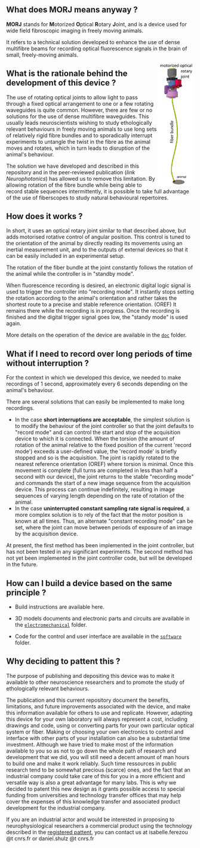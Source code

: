 ## What does MORJ means anyway ?     

**MORJ** stands for **M**otorized **O**ptical **R**otary **J**oint, and is a device used for wide field fibroscopic imaging in freely moving animals.

It refers to a technical solution developed to enhance the use of dense multifibre beams for recording optical fluorescence signals in the brain of small, freely-moving animals. 

<div style="clear: both;">
 <img src="README.assets/shema_vue_large_labels.png" alt="MORJ" style="width : 20%;float:right;"> 
</div><h2> What is the rationale behind the development of this device ?</h2>

The use of rotating optical joints to allow light to pass through a fixed optical arrangement to one or a few rotating waveguides is quite common. However, there are few or no solutions for the use of dense multifibre waveguides. This usually leads neuroscientists wishing to study ethologically relevant behaviours in freely moving animals to use long sets of relatively rigid fibre bundles and to sporadically interrupt experiments to untangle the twist in the fibre as the animal moves and rotates, which in turn leads to disruption of the animal's behaviour.

The solution we have developed and described in this repository and in the peer-reviewed publication (*link Neurophotonics*) has allowed us to remove this limitation. By allowing rotation of the fibre bundle while being able to record stable sequences intermittently, it is possible to take full advantage of the use of fiberscopes to study natural behavioural repertoires.

## How does it works ?

In short, it uses an optical rotary joint similar to that described above, but adds motorised rotative control of angular position. This control is tuned to the orientation of the animal by directly reading its movements using an inertial measurement unit, and to the outputs of external devices so that it can be easily included in an experimental setup.

The rotation of the fiber bundle at the joint constantly follows the rotation of the animal while the controller is in "standby mode".

When fluorescence recording is desired, an electronic digital logic signal is used to trigger the controller into "recording mode". It instantly stops setting the rotation according to the animal's orientation and rather takes the shortest route to a precise and stable reference orientation. (OREF) It remains there while the recording is in progress. Once the recording is finished and the digital trigger signal goes low, the "standy mode" is used again.

More details on the operation of the device are available in the [`doc`](./doc) folder.

## What if I need to record over long periods of time without interruption ?

For the context in which we developed this device, we needed to make recordings of 1 second, approximately every 6 seconds depending on the animal's behaviour.

There are several solutions that can easily be implemented to make long recordings.

- In the case **short interruptions are acceptable**,  the simplest solution is to modify the behaviour of the joint controller so that the joint defaults to "record mode" and can control the start and stop of the acquisition device to which it is connected. When the torsion (the amount of rotation of the animal relative to the fixed position of the current 'record mode') exceeds a user-defined value, the 'record mode' is briefly stopped and so is the acquisition. The joint is rapidly rotated to the nearest reference orientation (OREF) where torsion is minimal. Once this movement is complete (full turns are completed in less than half a second with our device), the joint returns to the stable "recording mode" and commands the start of a new image sequence from the acquisition device. This process can continue indefinitely, resulting in image sequences of varying length depending on the rate of rotation of the animal.
- In the case **uninterrupted constant sampling rate signal is required**, a more complex solution is to rely of the fact that the motor position is known at all times. Thus, an alternate "constant recording mode" can be set, where the joint can move between periods of exposure of an image by the acquisition device.

At present, the first method has been implemented in the joint controller, but has not been tested in any significant experiments. The second method has not yet been implemented in the joint controller code, but will be developed in the future. 

## How can I build a device based on the same principle ?

- Build instructions are available here.

- 3D models documents and electronic parts and circuits are available in the [`electromechanical`](./electromechanical) folder.

- Code for the control and user interface are available in the [`software`](./software) folder.

## Why deciding to pattent this ?

The purpose of publishing and depositing this device was to make it available to other neuroscience researchers and to promote the study of ethologically relevant behaviours.

The publication and this current repository document the benefits, limitations, and future improvements associated with the device, and make this information available for others to use and replicate. However, adapting this device for your own laboratory will always represent a cost, including drawings and code, using or converting parts for your own particular optical system or fiber. Making or choosing your own electronics to control and interface with other parts of your installation can also be a substantial time investment. Although we have tried to make most of the information available to you so as not to go down the whole path of research and development that we did, you will still need a decent amount of man hours to build one and make it work reliably. Such time ressources in public research tend to be somewhat precious (scarce) ones, and the fact that an industrial company could take care of this for you in a more efficient and versatile way is also a great advantage for many labs. This is why we decided to patent this new design as it grants possible access to special funding from universities and technology transfer offices that may help cover the expenses of this knowledge transfer and associated product development for the industrial company.

If you are an industrial actor and would be interested in proposing to neurophysiological researchers a commercial product using the technology described in the [registered pattent](https://data.inpi.fr/brevets/FR3121999), you can contact us at isabelle.ferezou @t cnrs.fr or daniel.shulz @t cnrs.fr 
